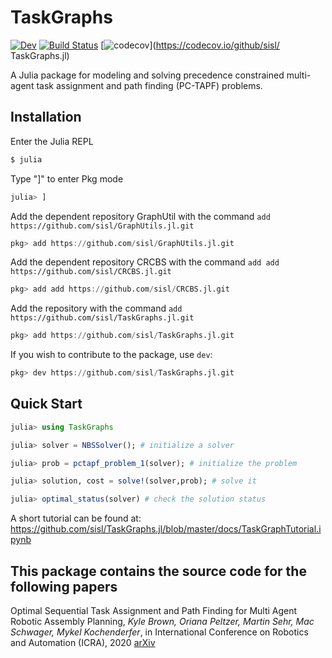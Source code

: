 # TaskGraphs

<!-- [![Stable](https://img.shields.io/badge/docs-stable-blue.svg)](https://sisl.github.io/TaskGraphs.jl/stable) -->
[![Dev](https://img.shields.io/badge/docs-dev-blue.svg)](https://sisl.github.io/TaskGraphs.jl/dev)
[![Build Status](https://github.com/sisl/TaskGraphs.jl/workflows/CI/badge.svg)](https://github.com/sisl/TaskGraphs.jl/actions)
[![codecov](https://codecov.io/github/sisl/GraphUtils.jl/branch/master/graph/badge.svg?token=KS4IA9UJD2)](https://codecov.io/github/sisl/
TaskGraphs.jl)


A Julia package for modeling and solving precedence constrained multi-agent task assignment and path finding (PC-TAPF) problems.

## Installation

Enter the Julia REPL
```Bash
$ julia
```
Type "]" to enter Pkg mode
```Julia
julia> ]
```
Add the dependent repository GraphUtil with the command `add https://github.com/sisl/GraphUtils.jl.git`
```Julia
pkg> add https://github.com/sisl/GraphUtils.jl.git
```
Add the dependent repository CRCBS with the command `add add https://github.com/sisl/CRCBS.jl.git`
```Julia
pkg> add add https://github.com/sisl/CRCBS.jl.git
```
Add the repository with the command `add https://github.com/sisl/TaskGraphs.jl.git`
```Julia
pkg> add https://github.com/sisl/TaskGraphs.jl.git
```
If you wish to contribute to the package, use `dev`:
```Julia
pkg> dev https://github.com/sisl/TaskGraphs.jl.git
```

## Quick Start

```julia
julia> using TaskGraphs

julia> solver = NBSSolver(); # initialize a solver

julia> prob = pctapf_problem_1(solver); # initialize the problem

julia> solution, cost = solve!(solver,prob); # solve it

julia> optimal_status(solver) # check the solution status
```

A short tutorial can be found at:
https://github.com/sisl/TaskGraphs.jl/blob/master/docs/TaskGraphTutorial.ipynb


## This package contains the source code for the following papers

Optimal Sequential Task Assignment and Path Finding for Multi Agent Robotic Assembly Planning, _Kyle Brown, Oriana Peltzer, Martin Sehr, Mac Schwager, Mykel Kochenderfer_, in International Conference on Robotics and Automation (ICRA), 2020 [arXiv](https://arxiv.org/abs/2006.08845)
